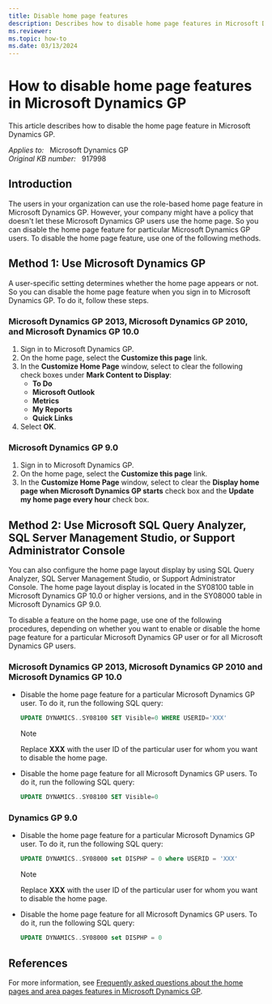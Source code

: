```yaml
---
title: Disable home page features
description: Describes how to disable home page features in Microsoft Dynamics GP by using Microsoft Dynamics GP or by using a SQL query.
ms.reviewer:
ms.topic: how-to
ms.date: 03/13/2024
---
```

# How to disable home page features in Microsoft Dynamics GP

This article describes how to disable the home page feature in Microsoft Dynamics GP.

_Applies to:_ &nbsp; Microsoft Dynamics GP  
_Original KB number:_ &nbsp; 917998

## Introduction

The users in your organization can use the role-based home page feature in Microsoft Dynamics GP. However, your company might have a policy that doesn't let these Microsoft Dynamics GP users use the home page. So you can disable the home page feature for particular Microsoft Dynamics GP users. To disable the home page feature, use one of the following methods.

## Method 1: Use Microsoft Dynamics GP

A user-specific setting determines whether the home page appears or not. So you can disable the home page feature when you sign in to Microsoft Dynamics GP. To do it, follow these steps.

### Microsoft Dynamics GP 2013, Microsoft Dynamics GP 2010, and Microsoft Dynamics GP 10.0

1. Sign in to Microsoft Dynamics GP.
2. On the home page, select the **Customize this page** link.
3. In the **Customize Home Page** window, select to clear the following check boxes under **Mark Content to Display**:
   - **To Do**  
   - **Microsoft Outlook**  
   - **Metrics**  
   - **My Reports**  
   - **Quick Links**
4. Select **OK**.

### Microsoft Dynamics GP 9.0

1. Sign in to Microsoft Dynamics GP.
2. On the home page, select the **Customize this page** link.
3. In the **Customize Home Page** window, select to clear the **Display home page when Microsoft Dynamics GP starts** check box and the **Update my home page every hour** check box.

## Method 2: Use Microsoft SQL Query Analyzer, SQL Server Management Studio, or Support Administrator Console

You can also configure the home page layout display by using SQL Query Analyzer, SQL Server Management Studio, or Support Administrator Console. The home page layout display is located in the SY08100 table in Microsoft Dynamics GP 10.0 or higher versions, and in the SY08000 table in Microsoft Dynamics GP 9.0.

To disable a feature on the home page, use one of the following procedures, depending on whether you want to enable or disable the home page feature for a particular Microsoft Dynamics GP user or for all Microsoft Dynamics GP users.

### Microsoft Dynamics GP 2013, Microsoft Dynamics GP 2010 and Microsoft Dynamics GP 10.0

- Disable the home page feature for a particular Microsoft Dynamics GP user. To do it, run the following SQL query:

    ```sql
    UPDATE DYNAMICS..SY08100 SET Visible=0 WHERE USERID='XXX'
    ```

    > [!NOTE]
    > Replace **XXX** with the user ID of the particular user for whom you want to disable the home page.

- Disable the home page feature for all Microsoft Dynamics GP users. To do it, run the following SQL query:

    ```sql
    UPDATE DYNAMICS..SY08100 SET Visible=0
    ```

### Dynamics GP 9.0

- Disable the home page feature for a particular Microsoft Dynamics GP user. To do it, run the following SQL query:

    ```sql
    UPDATE DYNAMICS..SY08000 set DISPHP = 0 where USERID = 'XXX'
    ```

    > [!NOTE]
    > Replace **XXX** with the user ID of the particular user for whom you want to disable the home page.
- Disable the home page feature for all Microsoft Dynamics GP users. To do it, run the following SQL query:

    ```sql
    UPDATE DYNAMICS..SY08000 set DISPHP = 0
    ```

## References

For more information, see [Frequently asked questions about the home pages and area pages features in Microsoft Dynamics GP](https://support.microsoft.com/help/918313).

